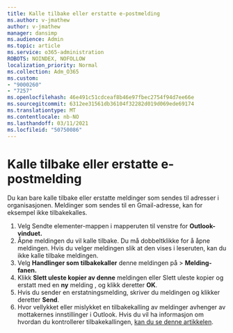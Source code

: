 ```yaml
---
title: Kalle tilbake eller erstatte e-postmelding
ms.author: v-jmathew
author: v-jmathew
manager: dansimp
ms.audience: Admin
ms.topic: article
ms.service: o365-administration
ROBOTS: NOINDEX, NOFOLLOW
localization_priority: Normal
ms.collection: Adm_O365
ms.custom:
- "9000260"
- "7257"
ms.openlocfilehash: 46e491c51cdceaf8b46e97fbec2754f94d7ee66e
ms.sourcegitcommit: 6312ee31561db36104f32282d019d069ede69174
ms.translationtype: MT
ms.contentlocale: nb-NO
ms.lasthandoff: 03/11/2021
ms.locfileid: "50750086"
---
```

# <a name="recall-or-replace-email-message"></a>Kalle tilbake eller erstatte e-postmelding

Du kan bare kalle tilbake eller erstatte meldinger som sendes til adresser i organisasjonen. Meldinger som sendes til en Gmail-adresse, kan for eksempel ikke tilbakekalles.

1. Velg Sendte elementer-mappen i mapperuten til venstre for **Outlook-vinduet.**
2. Åpne meldingen du vil kalle tilbake. Du må dobbeltklikke for å åpne meldingen. Hvis du velger meldingen slik at den vises i leseruten, kan du ikke kalle tilbake meldingen.
3. Velg **Handlinger som** **tilbakekaller** denne meldingen på  >  **Melding-fanen.**
4. Klikk **Slett uleste kopier av denne** meldingen eller Slett uleste kopier og erstatt med en **ny** melding , og klikk deretter **OK**.
5. Hvis du sender en erstatningsmelding, skriver du meldingen og klikker deretter **Send**.
6. Hvor vellykket eller mislykket en tilbakekalling av meldinger avhenger av mottakernes innstillinger i Outlook. Hvis du vil ha informasjon om hvordan du kontrollerer tilbakekallingen, [kan du se denne artikkelen](https://support.office.com/article/recall-or-replace-an-email-message-that-you-sent-35027f88-d655-4554-b4f8-6c0729a723a0#tocheck).

